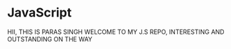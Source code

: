 # JavaScript

HII, THIS IS PARAS SINGH WELCOME TO MY J.S REPO, INTERESTING AND OUTSTANDING ON THE WAY
